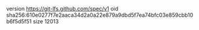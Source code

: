 version https://git-lfs.github.com/spec/v1
oid sha256:610e0277f7e2aaca34d2a0a22e879a9dbd5f7ea74bfc03e859cbb10b6f5d5f51
size 12013
